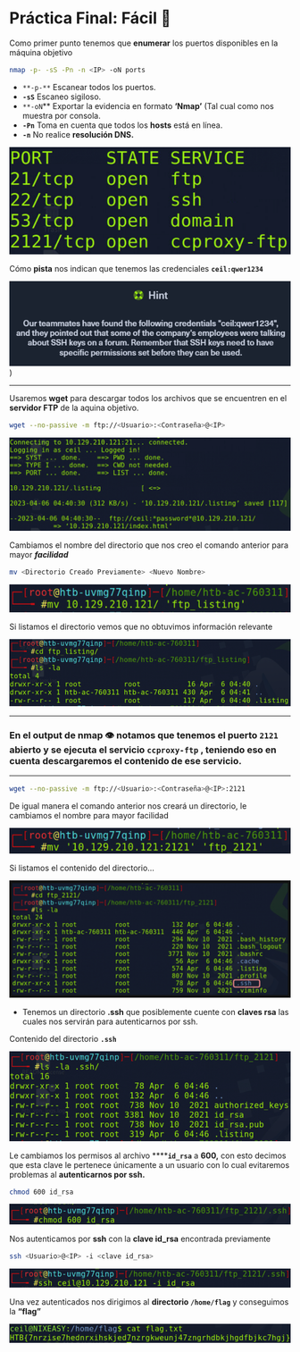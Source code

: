 # Práctica Final: Fácil 🐧


Como primer punto tenemos que **enumerar** los puertos disponibles en la máquina objetivo

```bash
nmap -p- -sS -Pn -n <IP> -oN ports
```

- `**-p-**` Escanear todos los puertos.
- **`-sS`** Escaneo sigiloso.
- `**-oN`** Exportar la evidencia en formato **‘Nmap’** (Tal cual como nos muestra por consola.
- **`-Pn`** Toma en cuenta que todos los **hosts** está en línea.
- **`-n`** No realice **resolución DNS.**

![Ports.PNG](./assets/Facil/01-Puertos.png)

Cómo **pista** nos indican que tenemos las credenciales **`ceil:qwer1234`**

![Hint.PNG](./assets/Facil/02-Pista.png))

---

Usaremos **wget** para descargar todos los archivos que se encuentren en el **servidor FTP** de la aquina objetivo.

```bash
wget --no-passive -m ftp://<Usuario>:<Contraseña>@<IP>
```

![Download.PNG](./assets/Facil/03-Descargar.png)

Cambiamos el nombre del directorio que nos creo el comando anterior para mayor ***facilidad***

```bash
mv <Directorio Creado Previamente> <Nuevo Nombre>
```

![Move.PNG](./assets/Facil/04-Mover.png)

Si listamos el directorio vemos que no obtuvimos información relevante

![List.PNG](./assets/Facil/05-Listar.png)

---

### En el output de nmap 👁 notamos que tenemos el puerto `2121` abierto y se ejecuta el servicio `ccproxy-ftp` , teniendo eso en cuenta descargaremos el contenido de ese servicio.

---

```bash
wget --no-passive -m ftp://<Usuario>:<Contraseña>@<IP>:2121
```

De igual manera el comando anterior nos creará un directorio, le cambiamos el nombre para mayor facilidad

![Mover_2.PNG](./assets/Facil/06-Mover_2.png)

Si listamos el contenido del directorio…

![Listar_2.PNG](./assets/Facil/07-Listar_2.png)

- Tenemos un directorio **.ssh** que posiblemente cuente con **claves rsa** las cuales nos servirán para autenticarnos por ssh.

Contenido del directorio **`.ssh`**

![ssh.PNG](./assets/Facil/08-ssh.png)

Le cambiamos los permisos al archivo ******`id_rsa`** a ********600,******** con esto decimos que esta clave le pertenece únicamente a un usuario con lo cual evitaremos problemas al ******autenticarnos por ssh.******

```bash
chmod 600 id_rsa
```

![Permisos.PNG](./assets/Facil/09-Permisos.png)

Nos autenticamos por **ssh** con la **clave id_rsa** encontrada previamente

```bash
ssh <Usuario>@<IP> -i <clave id_rsa>
```

![Comando.PNG](./assets/Facil/10-Comando.png)

Una vez autenticados nos dirigimos al **directorio `/home/flag`** y conseguimos la **“flag”**

![Flag.PNG](./assets/Facil/11-Bandera.png)